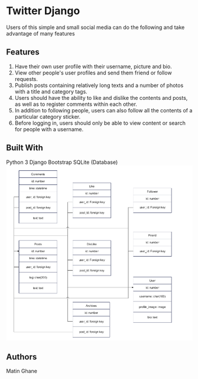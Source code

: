 # Twitter Django

Users of this simple and small social media can do the following and take advantage of many features

## Features

1. Have their own user profile with their username, picture and bio.
2. View other people's user profiles and send them friend or follow requests.
3. Publish posts containing relatively long texts and a number of photos with a title and category tags.
4. Users should have the ability to like and dislike the contents and posts, as well as to register comments within each other.
5. In addition to following people, users can also follow all the contents of a particular category sticker.
6. Before logging in, users should only be able to view content or search for people with a username.


## Built With

Python 3
Django
Bootstrap
SQLite (Database) 
![ERD](./ERD.png)

## Authors

Matin Ghane

